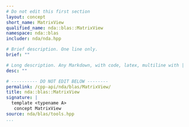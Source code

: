 ```yaml
---
# Do not edit this first section
layout: concept
short_name: MatrixView
qualified_name: nda::blas::MatrixView
namespace: nda::blas
includer: nda/nda.hpp

# Brief description. One line only.
brief: ""

# Long description. Any Markdown, with code, latex, multiline with |
desc: ""

# ---------- DO NOT EDIT BELOW --------
permalink: /cpp-api/nda/blas/MatrixView/
title: nda::blas::MatrixView
signature: |
  template <typename A>
   concept MatrixView
source: nda/blas/tools.hpp
...
```


